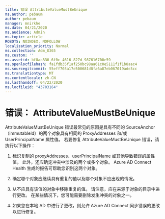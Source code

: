 ```yaml
---
title: 错误 AttributeValueMustBeUnique
ms.author: pebaum
author: pebaum
manager: mnirkhe
ms.date: 04/21/2020
ms.audience: Admin
ms.topic: article
ROBOTS: NOINDEX, NOFOLLOW
localization_priority: Normal
ms.collection: Adm_O365
ms.custom: ''
ms.assetid: bf8ac830-6f0c-4616-827d-987616700e59
ms.openlocfilehash: fa1fdb35f1af250bc98aa61c0e5111f1f1b8aac4
ms.sourcegitcommit: 55eff703a17e500681d8fa6a87eb067019ade3cc
ms.translationtype: MT
ms.contentlocale: zh-CN
ms.lasthandoff: 04/22/2020
ms.locfileid: "43703164"
---
```

# <a name="error-attributevaluemustbeunique"></a>错误： AttributeValueMustBeUnique

AttributeValueMustBeUnique 错误最常见的原因是具有不同的 SourceAnchor （immutableId）的两个对象具有相同的 ProxyAddresses 和/或 UserPrincipalName 属性值。 若要修复 AttributeValueMustBeUnique 错误，请执行以下操作：
  
1. 标识复制的 proxyAddresses、userPrincipalName 或其他导致错误的属性值。 此外，还应确定冲突中涉及的两个或多个对象。 Azure AD Connect Health 生成的报告可帮助您识别这两个对象。
    
2. 确定哪个对象应继续具有重复的值以及哪个对象不应出现的情况。
    
3. 从不应具有该值的对象中移除重复的值。 请注意，应在来源于对象的目录中进行更改。 在某些情况下，您可能需要删除发生冲突的对象之一。
    
4. 如果您在本地 AD 中进行了更改，则允许 Azure AD Connect 同步错误的更改以进行修复。
    

